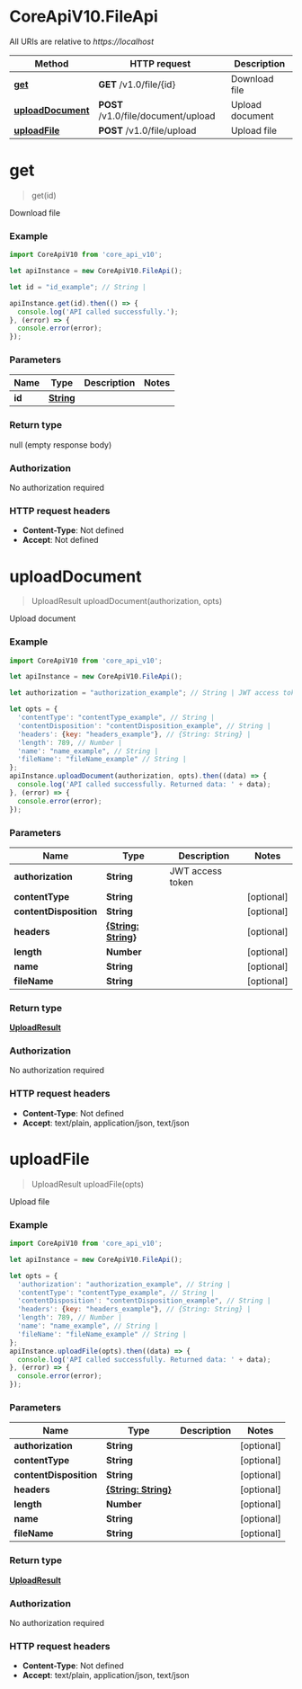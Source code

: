 # CoreApiV10.FileApi

All URIs are relative to *https://localhost*

Method | HTTP request | Description
------------- | ------------- | -------------
[**get**](FileApi.md#get) | **GET** /v1.0/file/{id} | Download file
[**uploadDocument**](FileApi.md#uploadDocument) | **POST** /v1.0/file/document/upload | Upload document
[**uploadFile**](FileApi.md#uploadFile) | **POST** /v1.0/file/upload | Upload file


<a name="get"></a>
# **get**
> get(id)

Download file

### Example
```javascript
import CoreApiV10 from 'core_api_v10';

let apiInstance = new CoreApiV10.FileApi();

let id = "id_example"; // String | 

apiInstance.get(id).then(() => {
  console.log('API called successfully.');
}, (error) => {
  console.error(error);
});

```

### Parameters

Name | Type | Description  | Notes
------------- | ------------- | ------------- | -------------
 **id** | [**String**](.md)|  | 

### Return type

null (empty response body)

### Authorization

No authorization required

### HTTP request headers

 - **Content-Type**: Not defined
 - **Accept**: Not defined

<a name="uploadDocument"></a>
# **uploadDocument**
> UploadResult uploadDocument(authorization, opts)

Upload document

### Example
```javascript
import CoreApiV10 from 'core_api_v10';

let apiInstance = new CoreApiV10.FileApi();

let authorization = "authorization_example"; // String | JWT access token

let opts = { 
  'contentType': "contentType_example", // String | 
  'contentDisposition': "contentDisposition_example", // String | 
  'headers': {key: "headers_example"}, // {String: String} | 
  'length': 789, // Number | 
  'name': "name_example", // String | 
  'fileName': "fileName_example" // String | 
};
apiInstance.uploadDocument(authorization, opts).then((data) => {
  console.log('API called successfully. Returned data: ' + data);
}, (error) => {
  console.error(error);
});

```

### Parameters

Name | Type | Description  | Notes
------------- | ------------- | ------------- | -------------
 **authorization** | **String**| JWT access token | 
 **contentType** | **String**|  | [optional] 
 **contentDisposition** | **String**|  | [optional] 
 **headers** | [**{String: String}**](String.md)|  | [optional] 
 **length** | **Number**|  | [optional] 
 **name** | **String**|  | [optional] 
 **fileName** | **String**|  | [optional] 

### Return type

[**UploadResult**](UploadResult.md)

### Authorization

No authorization required

### HTTP request headers

 - **Content-Type**: Not defined
 - **Accept**: text/plain, application/json, text/json

<a name="uploadFile"></a>
# **uploadFile**
> UploadResult uploadFile(opts)

Upload file

### Example
```javascript
import CoreApiV10 from 'core_api_v10';

let apiInstance = new CoreApiV10.FileApi();

let opts = { 
  'authorization': "authorization_example", // String | 
  'contentType': "contentType_example", // String | 
  'contentDisposition': "contentDisposition_example", // String | 
  'headers': {key: "headers_example"}, // {String: String} | 
  'length': 789, // Number | 
  'name': "name_example", // String | 
  'fileName': "fileName_example" // String | 
};
apiInstance.uploadFile(opts).then((data) => {
  console.log('API called successfully. Returned data: ' + data);
}, (error) => {
  console.error(error);
});

```

### Parameters

Name | Type | Description  | Notes
------------- | ------------- | ------------- | -------------
 **authorization** | **String**|  | [optional] 
 **contentType** | **String**|  | [optional] 
 **contentDisposition** | **String**|  | [optional] 
 **headers** | [**{String: String}**](String.md)|  | [optional] 
 **length** | **Number**|  | [optional] 
 **name** | **String**|  | [optional] 
 **fileName** | **String**|  | [optional] 

### Return type

[**UploadResult**](UploadResult.md)

### Authorization

No authorization required

### HTTP request headers

 - **Content-Type**: Not defined
 - **Accept**: text/plain, application/json, text/json

